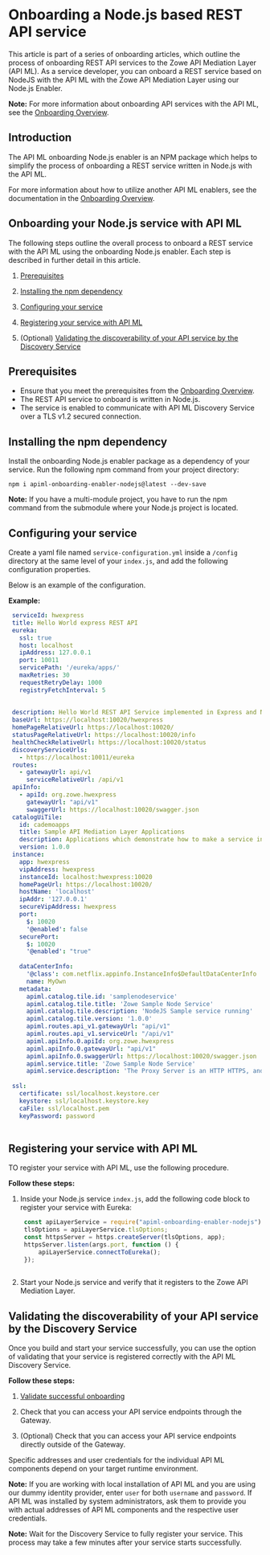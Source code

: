# Onboarding a Node.js based REST API service

This article is part of a series of onboarding articles, which outline the process of onboarding REST API services to the Zowe API Mediation Layer (API ML). As a service developer, you can onboard a REST service based on NodeJS with the API ML with the Zowe API Mediation Layer using our Node.js Enabler.

**Note:** For more information about onboarding API services with the API ML, see the [Onboarding Overview](onboard-overview.md).

## Introduction

The API ML onboarding Node.js enabler is an NPM package which helps to simplify the process of onboarding a REST service written in Node.js with the API ML. 

For more information about how to utilize another API ML enablers, see the documentation in
the [Onboarding Overview](onboard-overview.md).

## Onboarding your Node.js service with API ML

The following steps outline the overall process to onboard a REST service with the API ML using the onboarding Node.js enabler. Each step is described in further detail in this article.

1. [Prerequisites](#prerequisites)

2. [Installing the npm dependency](#installing-the-npm-dependency)

3. [Configuring your service](#configuring-your-service)
   
4. [Registering your service with API ML](#registering-your-service-with-api-ml)

5. (Optional) [Validating the discoverability of your API service by the Discovery Service](#validating-the-discoverability-of-your-api-service-by-the-discovery-service)

## Prerequisites

* Ensure that you meet the prerequisites from the [Onboarding Overview](onboard-overview.md).
* The REST API service to onboard is written in Node.js.
* The service is enabled to communicate with API ML Discovery Service over a TLS v1.2 secured connection.

## Installing the npm dependency 

Install the onboarding Node.js enabler package as a dependency of your service. Run the following npm command from your project directory:
```
npm i apiml-onboarding-enabler-nodejs@latest --dev-save
```
**Note:** If you have a multi-module project, you have to run the npm command from the submodule where your Node.js project is located.

## Configuring your service

Create a yaml file named `service-configuration.yml` inside a `/config` directory at the same level of your `index.js`, and add the following configuration properties. 

Below is an example of the configuration.
 
 **Example:**
    
   ```yaml
    serviceId: hwexpress
    title: Hello World express REST API
    eureka:
      ssl: true
      host: localhost
      ipAddress: 127.0.0.1
      port: 10011
      servicePath: '/eureka/apps/'
      maxRetries: 30
      requestRetryDelay: 1000
      registryFetchInterval: 5
    
    
    description: Hello World REST API Service implemented in Express and Node.js
    baseUrl: https://localhost:10020/hwexpress
    homePageRelativeUrl: https://localhost:10020/
    statusPageRelativeUrl: https://localhost:10020/info
    healthCheckRelativeUrl: https://localhost:10020/status
    discoveryServiceUrls:
      - https://localhost:10011/eureka
    routes:
      - gatewayUrl: api/v1
        serviceRelativeUrl: /api/v1
    apiInfo:
      - apiId: org.zowe.hwexpress
        gatewayUrl: "api/v1"
        swaggerUrl: https://localhost:10020/swagger.json
    catalogUiTile:
      id: cademoapps
      title: Sample API Mediation Layer Applications
      description: Applications which demonstrate how to make a service integrated to the API Mediation Layer ecosystem
      version: 1.0.0
    instance:
      app: hwexpress
      vipAddress: hwexpress
      instanceId: localhost:hwexpress:10020
      homePageUrl: https://localhost:10020/
      hostName: 'localhost'
      ipAddr: '127.0.0.1'
      secureVipAddress: hwexpress
      port:
        $: 10020
        '@enabled': false
      securePort:
        $: 10020
        '@enabled': "true"
    
      dataCenterInfo:
        '@class': com.netflix.appinfo.InstanceInfo$DefaultDataCenterInfo
        name: MyOwn
      metadata:
        apiml.catalog.tile.id: 'samplenodeservice'
        apiml.catalog.tile.title: 'Zowe Sample Node Service'
        apiml.catalog.tile.description: 'NodeJS Sample service running'
        apiml.catalog.tile.version: '1.0.0'
        apiml.routes.api_v1.gatewayUrl: "api/v1"
        apiml.routes.api_v1.serviceUrl: "/api/v1"
        apiml.apiInfo.0.apiId: org.zowe.hwexpress
        apiml.apiInfo.0.gatewayUrl: "api/v1"
        apiml.apiInfo.0.swaggerUrl: https://localhost:10020/swagger.json
        apiml.service.title: 'Zowe Sample Node Service'
        apiml.service.description: 'The Proxy Server is an HTTP HTTPS, and Websocket server built upon NodeJS and ExpressJS.'
    
    ssl:
      certificate: ssl/localhost.keystore.cer
      keystore: ssl/localhost.keystore.key
      caFile: ssl/localhost.pem
      keyPassword: password
    
  ```

## Registering your service with API ML

TO register your service with API ML, use the following procedure.

**Follow these steps:**

1. Inside your Node.js service `index.js`, add the following code block to register your service with Eureka:

   ```js
    const apiLayerService = require("apiml-onboarding-enabler-nodejs");
    tlsOptions = apiLayerService.tlsOptions;
    const httpsServer = https.createServer(tlsOptions, app);
    httpsServer.listen(args.port, function () {
        apiLayerService.connectToEureka();
    });
    
   ```
2. Start your Node.js service and verify that it registers to the Zowe API Mediation Layer.

## Validating the discoverability of your API service by the Discovery Service

Once you build and start your service successfully, you can use the option of validating that your service is registered correctly with the API ML Discovery Service.

**Follow these steps:**
  1. [Validate successful onboarding](./onboard-overview.md#verify-successful-onboarding-to-the-api-ml)
 
  2. Check that you can access your API service endpoints through the Gateway.

  3. (Optional) Check that you can access your API service endpoints directly outside of the Gateway.

Specific addresses and user credentials for the individual API ML components depend on your target runtime environment.

**Note:** If you are working with local installation of API ML and you are using our dummy identity provider, enter `user`
for both `username` and `password`. If API ML was installed by system administrators, ask them to provide you
with actual addresses of API ML components and the respective user credentials.

**Note:** Wait for the Discovery Service to fully register your service. This process may take a few minutes after your
service starts successfully.

